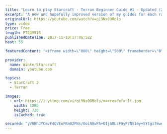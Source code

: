 ```yaml
---
title: "Learn to play Starcraft - Terran Beginner Guide #1 - Updated (2017 LOTV)"
excerpt: "A new and hopefully improved version of my guides for each race where I go over as many basics as possible while doing it live :)  I strongly believe that a super structured guide style is not very helpful compared to watching/playing the game actively.  Feedback is greatly appreciated. -- Watch live"
originalUrl: https://youtube.com/watch?v=qL9Ns0ORolo
type: video
price: Free
length: PT44M51S
publishedDateTime: 2017-11-19T17:08:52Z
heat: 55

featuredContent: "<iframe width=\"800\" height=\"500\" frameborder=\"0\" src=\"https://www.youtube.com/embed/qL9Ns0ORolo\" allow=\"accelerometer; autoplay; encrypted-media; gyroscope; picture-in-picture\" allowfullscreen></iframe>"

provider:
  name: WinterStarcraft
  domain: youtube.com

topics:
  - StarCraft 2
  - Terran

images:
  - url: https://i.ytimg.com/vi/qL9Ns0ORolo/maxresdefault.jpg
    width: 1280
    height: 720
    isCached: true

secured: "yV6BhJYCmvF4QVEuFKmO2PNs/OoiN8wPA+OIjA8LsF9yP7NS1my+SYtgi7mweXhoM4x8JDCwl6NzcGwOEXlt92+XOcsgawrWIH2WvVv6oAXsPoIEDggWvlfMGKVwDjBKq+4hPmgv5BUyT5qPdGJIXXLp35LpIPOpyx22Nf0Are8itxahDLqxr8kOM6zTKaPzJS7pSQ+upKeKIkDK8g9nbDLlJboyE+vZffWYQ6fhjXzucaJF6gblN1SIKz7RxH+IjwcdH1SGVe8pLAD8IvsFjpyDPCjhvBdzJcidbjOhWykbQMsZPsbIq38BjlRsdO0Mvjusjw+w48PK02va5LdBiwme7qxwDVcnvSQgDhzNz4zkvaRJtu/n5hUc4S6dLFETfR5Wc5x6Yts8wM+qz9fZbcAl6vThSg9gB8sv1fzAAaJS5SNR1G9B6RqRM+nY74XZ;zgX3wr+L9kXo59+VaeTr1g=="
---
```


